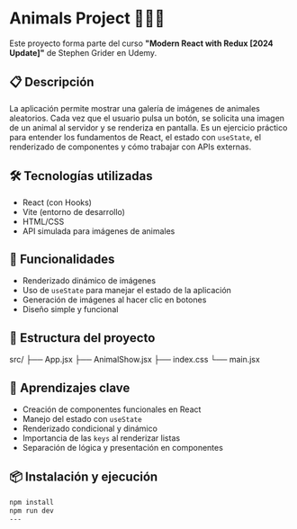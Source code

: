 # Animals Project 🐶🐱🦁

Este proyecto forma parte del curso **"Modern React with Redux [2024 Update]"** de Stephen Grider en Udemy.

## 📋 Descripción

La aplicación permite mostrar una galería de imágenes de animales aleatorios. Cada vez que el usuario pulsa un botón, se solicita una imagen de un animal al servidor y se renderiza en pantalla. Es un ejercicio práctico para entender los fundamentos de React, el estado con `useState`, el renderizado de componentes y cómo trabajar con APIs externas.

## 🛠️ Tecnologías utilizadas

- React (con Hooks)
- Vite (entorno de desarrollo)
- HTML/CSS
- API simulada para imágenes de animales

## 🚀 Funcionalidades

- Renderizado dinámico de imágenes
- Uso de `useState` para manejar el estado de la aplicación
- Generación de imágenes al hacer clic en botones
- Diseño simple y funcional

## 📂 Estructura del proyecto

src/
├── App.jsx
├── AnimalShow.jsx
├── index.css
└── main.jsx


## 🧠 Aprendizajes clave

- Creación de componentes funcionales en React
- Manejo del estado con `useState`
- Renderizado condicional y dinámico
- Importancia de las `keys` al renderizar listas
- Separación de lógica y presentación en componentes

## 📦 Instalación y ejecución

```bash
npm install
npm run dev
---
